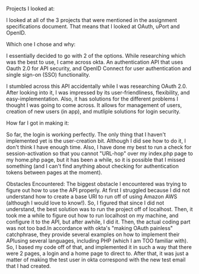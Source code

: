Projects I looked at:

I looked at all of the 3 projects that were mentioned in the assignment specifications document. That means that I looked at
OAuth, uPort and OpenID.

Which one I chose and why:

I essentially decided to go with 2 of the options. While researching which was the best to use, I came across okta. An
authentication API that uses Oauth 2.0 for API security, and OpenID Connect for user authentication and single sign-on (SSO)
functionality.

I stumbled across this API accidentally while I was researching OAuth 2.0. After looking into it, I was impressed by its
user-friendliness, flexibility, and easy-implementation. Also, it has solutions for the different problems I thought I was
going to come across. It allows for management of users, creation of new users (in app), and mutliple solutions for login
security.

How far I got in making it:

So far, the login is working perfectly. The only thing that I haven't implemented yet is the user-creation bit. Although I
did see how to do it, I don't think I have enough time. Also, I have done my best to run a check for session-activation
so that you cannot "URL-hop" over my index.php page to my home.php page, but it has been a while, so it is possible that
I missed something (and I can't find anything about checking for authentication tokens between pages at the moment).

Obstacles Encountered:
The biggest obstacle I encountered was trying to figure out how to use the API properly. At first I struggled because I did
not understand how to create a base URI to run off of using Amazon AWS (although I would love to know!). So, I figured that
since I did not understand, the best solution was to run the project off of localhost. Then, it took me a while to figure out 
how to run localhost on my machine, and configure it to the API, but after awhile, I did it. Then, the actual coding part was
not too bad.In accordance with okta's "making OAuth painless" catchphrase, they provide several examples on how to implement
their APIusing several languages, including PHP (which I am TOO familiar with). So, I based my code off of that, and implemented
it in such a way that there were 2 pages, a login and a home page to direct to. After that, it was just a matter of making the
test user in okta correspond with the new test email that I had created.
